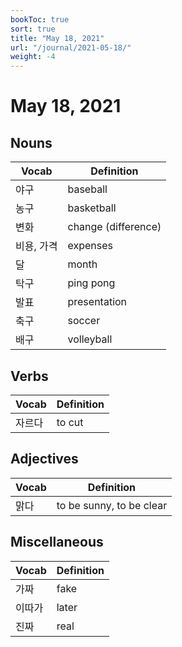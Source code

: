 ```yaml
---
bookToc: true
sort: true
title: "May 18, 2021"
url: "/journal/2021-05-18/"
weight: -4
---
```


# May 18, 2021

## Nouns

| Vocab      | Definition          |
| ---------- | ------------------- |
| 야구       | baseball            |
| 농구       | basketball          |
| 변화       | change (difference) |
| 비용, 가격 | expenses            |
| 달         | month               |
| 탁구       | ping pong           |
| 발표       | presentation        |
| 축구       | soccer              |
| 배구       | volleyball          |

## Verbs

| Vocab  | Definition |
| ------ | ---------- |
| 자르다 | to cut     |

## Adjectives

| Vocab | Definition               |
| ----- | ------------------------ |
| 맑다  | to be sunny, to be clear |

## Miscellaneous

| Vocab  | Definition |
| ------ | ---------- |
| 가짜   | fake       |
| 이따가 | later      |
| 진짜   | real       |
